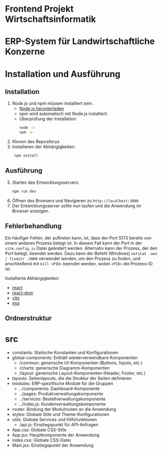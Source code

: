 # Frontend Projekt Wirtschaftsinformatik 
# ERP-System für Landwirtschaftliche Konzerne

# Installation und Ausführung
## Installation
1. Node.js und npm müssen installiert sein. 
   - [Node.js herunterladen](https://nodejs.org/)
   - npm wird automatisch mit Node.js installiert.
   - Überprüfung der Installation:
     ```bash
     node -v
     npm -v
     ```
2. Klonen des Repositorys
4. Installieren der Abhängigkeiten:
   ```bash
    npm install
    ```
   
## Ausführung
5. Starten des Entwicklungsservers:
   ```bash
   npm run dev
   ``` 
6. Öffnen des Browsers und Navigieren zu `http://localhost:3000` 
7. Der Entwicklungsserver sollte nun laufen und die Anwendung im Browser anzeigen.

## Fehlerbehandlung
Ein häufiger Fehler, der auftreten kann, ist, dass der Port 5173 bereits von 
einem anderen Prozess belegt ist. 
In diesem Fall kann der Port in der `vite.config.js` Datei geändert werden.
Alternativ kann der Prozess, der den Port belegt, beendet werden.
Dazu kann der Befehl (Windows) `netstat -aon | findstr :3000` verwendet werden, um den Prozess zu finden,
und anschließend mit `kill <PID>` beendet werden, wobei `<PID>` die Prozess-ID ist.

   
   
Installierte Abhängigkeiten:
- [react](https://reactjs.org/)
- [react-dom](https://reactjs.org/)
- [vite](https://vitejs.dev/)
- [mui](https://mui.com/)

## Ordnerstruktur
# src
  - constants: Statische Konstanten und Konfigurationen
  - global-components: Enthält wiederverwendbare Komponenten
    - /common: generische UI-Komponenten (Buttons, Inputs, etc.)
    - /charts: generische Diagramm-Komponenten
    - /layout: generische Layout-Komponenten (Header, Footer, etc.)
  - layouts: Seitenlayouts, die die Struktur der Seiten definieren
  - modules: ERP-spezifische Module für die Gruppen
    - ../components: Dashboard-Komponente
    - ../pages: Produktverwaltungskomponente
    - ../services: Bestellverwaltungskomponente
    - ../index.js: Kundenverwaltungskomponente
  - router: Bindung der Modulrouten an die Anwendung
  - styles: Globale Stile und Theme-Konfigurationen
  - utils: Globale Services und Hilfsfunktionen
    - /api.js: Einstiegspunkt für API-Anfragen
  - App.css: Globale CSS-Stile
  - App.jsx: Hauptkomponente der Anwendung
  - index.css: Globale CSS-Datei
  - Main.jsx: Einstiegspunkt der Anwendung